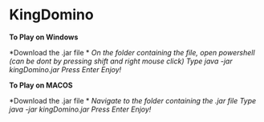 # KingDomino

**To Play on Windows**

*Download the .jar file *
*On the folder containing the file, open powershell (can be dont by pressing shift and right mouse click)*
*Type java -jar kingDomino.jar*
*Press Enter*
*Enjoy!*

**To Play on MACOS**

*Download the .jar file *
*Navigate to the folder containing the .jar file*
*Type java -jar kingDomino.jar*
*Press Enter*
*Enjoy!*
